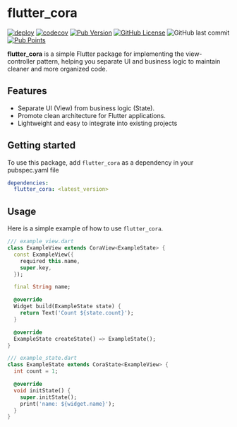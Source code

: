 # flutter_cora

[![deploy](https://github.com/albinpk/flutter_cora/actions/workflows/publish_flutter_cora.yml/badge.svg)](https://github.com/albinpk/flutter_cora/actions/workflows/publish_flutter_cora.yml)
[![codecov](https://codecov.io/github/albinpk/flutter_cora/graph/badge.svg?token=D40JS077DY)](https://codecov.io/github/albinpk/flutter_cora)
[![Pub Version](https://img.shields.io/pub/v/flutter_cora)](https://pub.dev/packages/flutter_cora)
[![GitHub License](https://img.shields.io/github/license/albinpk/flutter_cora)](https://github.com/albinpk/flutter_cora/blob/dev/LICENSE)
![GitHub last commit](https://img.shields.io/github/last-commit/albinpk/flutter_cora?path=packages%2Fflutter_cora)
[![Pub Points](https://img.shields.io/pub/points/flutter_cora)](https://pub.dev/packages/flutter_cora/score)

**flutter_cora** is a simple Flutter package for implementing the view-controller pattern, helping you separate UI and business logic to maintain cleaner and more organized code.

## Features

- Separate UI (View) from business logic (State).
- Promote clean architecture for Flutter applications.
- Lightweight and easy to integrate into existing projects

## Getting started

To use this package, add `flutter_cora` as a dependency in your pubspec.yaml file

```yaml
dependencies:
  flutter_cora: <latest_version>
```

## Usage

Here is a simple example of how to use `flutter_cora`.

```dart
/// example_view.dart
class ExampleView extends CoraView<ExampleState> {
  const ExampleView({
    required this.name,
    super.key,
  });

  final String name;

  @override
  Widget build(ExampleState state) {
    return Text('Count ${state.count}');
  }

  @override
  ExampleState createState() => ExampleState();
}

/// example_state.dart
class ExampleState extends CoraState<ExampleView> {
  int count = 1;

  @override
  void initState() {
    super.initState();
    print('name: ${widget.name}');
  }
}
```
